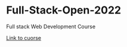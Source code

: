 # Full-Stack-Open-2022

Full stack Web Development Course

[Link to cuorse](https://fullstackopen.com/en/)
